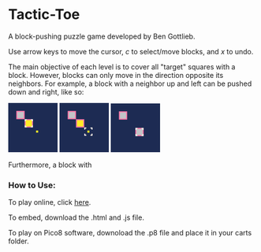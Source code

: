 # Tactic-Toe

A block-pushing puzzle game developed by Ben Gottlieb. 

Use arrow keys to move the cursor, *c* to select/move blocks, and *x* to undo. 

The main objective of each level is to cover all "target" squares with a block. However, blocks can only move in the direction opposite its neighbors. For example, a block with a neighbor up and left can be pushed down and right, like so:

![](/data/tutorial2.png)
![](/data/tutorial3.png)
![](/data/tutorial4.png)

Furthermore, a block with 

### How to Use:

To play online, click [here](https://apineapple.github.io/tactic-toe/).

To embed, download the .html and .js file.

To play on Pico8 software, downoload the .p8 file and place it in your carts folder.
